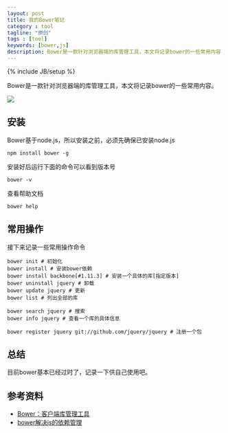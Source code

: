 ```yaml
---
layout: post
title: 我的Bower笔记
category : tool
tagline: "原创"
tags : [tool]
keywords: [bower,js]
description: Bower是一款针对浏览器端的库管理工具，本文将记录bower的一些常用内容
---
```

{% include JB/setup %}

Bower是一款针对浏览器端的库管理工具，本文将记录bower的一些常用内容。

![]({{BLOG_IMG}}230.jpg)

## 安装
Bower基于node.js，所以安装之前，必须先确保已安装node.js

	npm install bower -g

安装好后运行下面的命令可以看到版本号

	bower -v

查看帮助文档

	bower help

## 常用操作
接下来记录一些常用操作命令

	bower init # 初始化
	bower install # 安装bower依赖
	bower install backbone[#1.11.3] # 安装一个具体的库[指定版本]
	bower uninstall jquery # 卸载
	bower update jquery # 更新	
	bower list # 列出全部的库

	bower search jquery # 搜索
	bower info jquery # 查看一个库的具体信息

	bower register jquery git://github.com/jquery/jquery # 注册一个包

## 总结
目前bower基本已经过时了，记录一下供自己使用吧。

## 参考资料
- [Bower：客户端库管理工具](http://javascript.ruanyifeng.com/tool/bower.html)
- [bower解决js的依赖管理](http://blog.fens.me/nodejs-bower-intro/)




